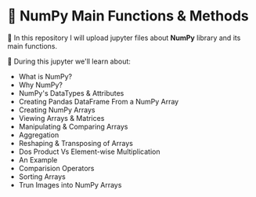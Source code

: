 # 🔰 NumPy Main Functions & Methods

🔸 In this repository I will upload jupyter files about **NumPy** library and its main functions.

🔸 During this jupyter we'll learn about: 

- What is NumPy?
- Why NumPy?
- NumPy's DataTypes & Attributes
- Creating Pandas DataFrame From a NumPy Array
- Creating NumPy Arrays
- Viewing Arrays & Matrices
- Manipulating & Comparing Arrays
- Aggregation
- Reshaping & Transposing of Arrays
- Dos Product Vs Element-wise Multiplication
- An Example
- Comparision Operators
- Sorting Arrays
- Trun Images into NumPy Arrays

